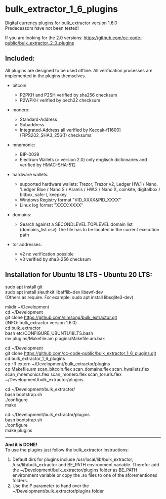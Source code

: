 # bulk_extractor_1_6_plugins
Digital currency plugins for bulk_extractor version 1.6.0  
Predecessors have not been tested!

If you are looking for the 2.0 versions: https://github.com/cc-code-public/bulk_extractor_2_0_plugins

Included:
-------------------------------------------------
All plugins are designed to be used offline. All verification processes are implemented in the plugins themselves.

* bitcoin:
  * P2PKH and P2SH verified by sha256 checksum 
  * P2WPKH verified by bech32 checksum
 
* monero:
  * Standard-Address
  * Subaddress
  * Integrated-Address
all verified by Keccak-f[1600] (FIPS202_SHA3_256()) checksums

* mnemonic:
  * BIP-0039
  * Electrum Wallets (> version 2.0)
only englisch dictionaries and verified by HMAC-SHA-512

* hardware wallets:
  * supported hardware wallets: Trezor, Trezor v2, Ledger HW.1 / Nano, 'Ledger Blue /  Nano S / Aramis / HW.2 / Nano X, coinkite, digitalbox / bitbox, safe-t, keepkey
  * Windows Registry format "VID_XXXX&PID_XXXX"
  * Linux log format "XXXX:XXXX"

* domains:
  * Search against a SECONDLEVEL.TOPLEVEL domain list (domains_list.csv)
The file has to be located in the current execution path
 
* tor addresses:
  * v2 no verification possible
  * v3 verified by sha3-256 checksum
 

Installation for Ubuntu 18 LTS - Ubuntu 20 LTS:
-------------------------------------------------

sudo apt install git  
sudo apt install sleuthkit libafflib-dev libewf-dev  
(Others as require. For example: sudo apt install libsqlite3-dev)  

mkdir ~/Development  
cd ~/Development  
git clone https://github.com/simsong/bulk_extractor.git  
(INFO: bulk_extractor version 1.6.0)  
cd bulk_extractor  
bash etc/CONFIGURE_UBUNTU18LTS.bash  
mv plugins/Makefile.am plugins/Makefile.am.bak  


cd ~/Development  
git clone https://github.com/cc-code-public/bulk_extractor_1_6_plugins.git  
cd bulk_extractor_1_6_plugins  
cp -R extern ~/Development/bulk_extractor/plugins  
cp Makefile.am scan_bitcoin.flex scan_domains.flex scan_hwallets.flex scan_mnemonics.flex scan_monero.flex scan_torurls.flex ~/Development/bulk_extractor/plugins  

cd ~/Development/bulk_extractor/  
bash bootstrap.sh  
./configure  
make  

cd ~/Development/bulk_extractor/plugins  
bash bootstrap.sh  
./configure  
make plugins  

-------------------------------------------------

**And it is DONE!**  
To use the plugins just follow the bulk_extractor instructions:
1. Default dirs for plugins include /usr/local/lib/bulk_extractor, /usr/lib/bulk_extractor and BE_PATH environment variable.
Therefor add the ~/Development/bulk_extractor/plugins folder as BE_PATH environment variable or copy the .so files to one of the aforementioned folders.
2. Use the P parameter to hand over the ~/Development/bulk_extractor/plugins folder
